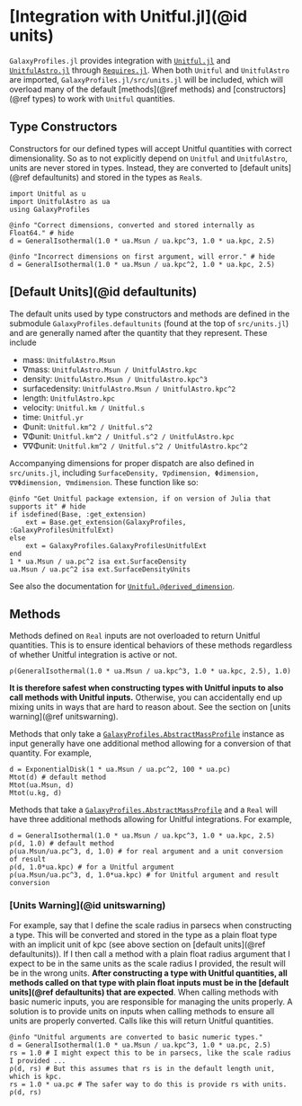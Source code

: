 # [Integration with Unitful.jl](@id units)
`GalaxyProfiles.jl` provides integration with [`Unitful.jl`](https://github.com/PainterQubits/Unitful.jl) and [`UnitfulAstro.jl`](https://github.com/JuliaAstro/UnitfulAstro.jl) through [`Requires.jl`](https://github.com/JuliaPackaging/Requires.jl). When both `Unitful` and `UnitfulAstro` are imported, `GalaxyProfiles.jl/src/units.jl` will be included, which will overload many of the default [methods](@ref methods) and [constructors](@ref types) to work with `Unitful` quantities.

## Type Constructors
Constructors for our defined types will accept Unitful quantities with correct dimensionality. So as to not explicitly depend on `Unitful` and `UnitfulAstro`, units are never stored in types. Instead, they are converted to [default units](@ref defaultunits) and stored in the types as `Real`s.

```@repl units
import Unitful as u
import UnitfulAstro as ua
using GalaxyProfiles

@info "Correct dimensions, converted and stored internally as Float64." # hide
d = GeneralIsothermal(1.0 * ua.Msun / ua.kpc^3, 1.0 * ua.kpc, 2.5)

@info "Incorrect dimensions on first argument, will error." # hide
d = GeneralIsothermal(1.0 * ua.Msun / ua.kpc^2, 1.0 * ua.kpc, 2.5)
```

## [Default Units](@id defaultunits)

The default units used by type constructors and methods are defined in the submodule `GalaxyProfiles.defaultunits` (found at the top of `src/units.jl`) and are generally named after the quantity that they represent. These include
 - mass: `UnitfulAstro.Msun`
 - ∇mass: `UnitfulAstro.Msun / UnitfulAstro.kpc`
 - density: `UnitfulAstro.Msun / UnitfulAstro.kpc^3`
 - surfacedensity: `UnitfulAstro.Msun / UnitfulAstro.kpc^2`
 - length: `UnitfulAstro.kpc`
 - velocity: `Unitful.km / Unitful.s`
 - time: `Unitful.yr`
 - Φunit: `Unitful.km^2 / Unitful.s^2`
 - ∇Φunit: `Unitful.km^2 / Unitful.s^2 / UnitfulAstro.kpc`
 - ∇∇Φunit: `Unitful.km^2 / Unitful.s^2 / UnitfulAstro.kpc^2`

Accompanying dimensions for proper dispatch are also defined in `src/units.jl`, including `SurfaceDensity, ∇ρdimension, Φdimension, ∇∇Φdimension, ∇mdimension`. These function like so:

```@repl units
@info "Get Unitful package extension, if on version of Julia that supports it" # hide
if isdefined(Base, :get_extension)
    ext = Base.get_extension(GalaxyProfiles, :GalaxyProfilesUnitfulExt)
else
    ext = GalaxyProfiles.GalaxyProfilesUnitfulExt
end
1 * ua.Msun / ua.pc^2 isa ext.SurfaceDensity
ua.Msun / ua.pc^2 isa ext.SurfaceDensityUnits
```

See also the documentation for [`Unitful.@derived_dimension`](https://painterqubits.github.io/Unitful.jl/stable/newunits/#Unitful.@derived_dimension).

## Methods

Methods defined on `Real` inputs are not overloaded to return Unitful quantities. This is to ensure identical behaviors of these methods regardless of whether Unitful integration is active or not.

```@repl units
ρ(GeneralIsothermal(1.0 * ua.Msun / ua.kpc^3, 1.0 * ua.kpc, 2.5), 1.0)
```

**It is therefore safest when constructing types with Unitful inputs to also call methods with Unitful inputs.** Otherwise, you can accidentally end up mixing units in ways that are hard to reason about. See the section on [units warning](@ref unitswarning).

Methods that only take a [`GalaxyProfiles.AbstractMassProfile`](@ref) instance as input generally have one additional method allowing for a conversion of that quantity. For example,

```@repl units
d = ExponentialDisk(1 * ua.Msun / ua.pc^2, 100 * ua.pc)
Mtot(d) # default method
Mtot(ua.Msun, d)
Mtot(u.kg, d)
```

Methods that take a [`GalaxyProfiles.AbstractMassProfile`](@ref) and a `Real` will have three additional methods allowing for Unitful integrations. For example,

```@repl units
d = GeneralIsothermal(1.0 * ua.Msun / ua.kpc^3, 1.0 * ua.kpc, 2.5)
ρ(d, 1.0) # default method
ρ(ua.Msun/ua.pc^3, d, 1.0) # for real argument and a unit conversion of result
ρ(d, 1.0*ua.kpc) # for a Unitful argument
ρ(ua.Msun/ua.pc^3, d, 1.0*ua.kpc) # for Unitful argument and result conversion
```

### [Units Warning](@id unitswarning)
For example, say that I define the scale radius in parsecs when constructing a type. This will be converted and stored in the type as a plain float type with an implicit unit of kpc (see above section on [default units](@ref defaultunits)). If I then call a method with a plain float radius argument that I expect to be in the same units as the scale radius I provided, the result will be in the wrong units. **After constructing a type with Unitful quantities, all methods called on that type with plain float inputs must be in the [default units](@ref defaultunits) that are expected**. When calling methods with basic numeric inputs, you are responsible for managing the units properly. A solution is to provide units on inputs when calling methods to ensure all units are properly converted. Calls like this will return Unitful quantities. 

```@repl units
@info "Unitful arguments are converted to basic numeric types."
d = GeneralIsothermal(1.0 * ua.Msun / ua.kpc^3, 1.0 * ua.pc, 2.5)
rs = 1.0 # I might expect this to be in parsecs, like the scale radius I provided ...
ρ(d, rs) # But this assumes that rs is in the default length unit, which is kpc.
rs = 1.0 * ua.pc # The safer way to do this is provide rs with units.
ρ(d, rs)
```
